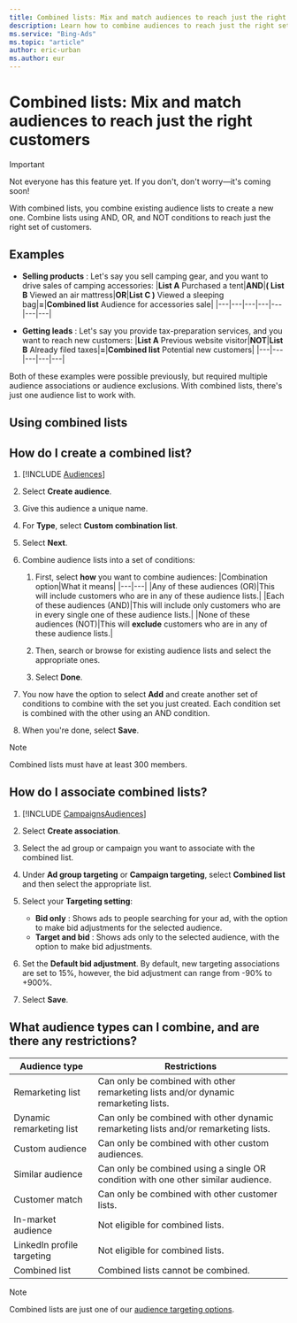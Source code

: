 ```yaml
---
title: Combined lists: Mix and match audiences to reach just the right customers
description: Learn how to combine audiences to reach just the right set of customers.
ms.service: "Bing-Ads"
ms.topic: "article"
author: eric-urban
ms.author: eur
---
```


# Combined lists: Mix and match audiences to reach just the right customers

> [!IMPORTANT]
> Not everyone has this feature yet. If you don't, don't worry—it's coming soon!

With combined lists, you combine existing audience lists to create a new one. Combine lists using AND, OR, and NOT conditions to reach just the right set of customers.

## Examples

- **Selling products** : Let's say you sell camping gear, and you want to drive sales of camping accessories:
|**List A**  Purchased a tent|**AND**|**( List B**  Viewed an air mattress|**OR**|**List C )**  Viewed a sleeping bag|**=**|**Combined list**  Audience for accessories sale|
|---|---|---|---|---|---|---|

- **Getting leads** : Let's say you provide tax-preparation services, and you want to reach new customers:
|**List A**  Previous website visitor|**NOT**|**List B**  Already filed taxes|**=**|**Combined list**  Potential new customers|
|---|---|---|---|---|

Both of these examples were possible previously, but required multiple audience associations or audience exclusions. With combined lists, there's just one audience list to work with.

## Using combined lists

## How do I create a combined list?
1. [!INCLUDE [Audiences](./includes/Audiences.md)]
1. Select **Create audience**.
1. Give this audience a unique name.
1. For **Type**, select **Custom combination list**.
1. Select **Next**.
1. Combine audience lists into a set of conditions:
   1. First, select **how** you want to combine audiences:
|Combination option|What it means|
|---|---|
|Any of these audiences (OR)|This will include customers who are in any of these audience lists.|
|Each of these audiences (AND)|This will include only customers who are in every single one of these audience lists.|
|None of these audiences (NOT)|This will **exclude** customers who are in any of these audience lists.|

   1. Then, search or browse for existing audience lists and select the appropriate ones.
   1. Select **Done**.

1. You now have the option to select **Add** and create another set of conditions to combine with the set you just created. Each condition set is combined with the other using an AND condition.
1. When you're done, select **Save**.

> [!NOTE]
> Combined lists must have at least 300 members.

## How do I associate combined lists?
1. [!INCLUDE [CampaignsAudiences](./includes/CampaignsAudiences.md)]
1. Select **Create association**.
1. Select the ad group or campaign you want to associate with the combined list.
1. Under **Ad group targeting** or **Campaign targeting**, select **Combined list** and then select the appropriate list.
1. Select your **Targeting setting**:
   - **Bid only** : Shows ads to people searching for your ad, with the option to make bid adjustments for the selected audience.
   - **Target and bid** : Shows ads only to the selected audience, with the option to make bid adjustments.

1. Set the **Default bid adjustment**. By default, new targeting associations are set to 15%, however, the bid adjustment can range from -90% to +900%.
1. Select **Save**.

## What audience types can I combine, and are there any restrictions?
|Audience type|Restrictions|
|---|---|
|Remarketing list|Can only be combined with other remarketing lists and/or dynamic remarketing lists.|
|Dynamic remarketing list|Can only be combined with other dynamic remarketing lists and/or remarketing lists.|
|Custom audience|Can only be combined with other custom audiences.|
|Similar audience|Can only be combined using a single OR condition with one other similar audience.  |
|Customer match|Can only be combined with other customer lists.  |
|In-market audience|Not eligible for combined lists.|
|LinkedIn profile targeting|Not eligible for combined lists.|
|Combined list|Combined lists cannot be combined.|

> [!NOTE]
> Combined lists are just one of our [audience targeting options](./hlp_BA_CONC_Audiences_Options.md).


